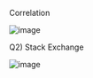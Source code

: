 Correlation 

![image](https://github.com/Prahladhnc/IML-lab/assets/116821694/d13f4b0a-3400-4fe9-bdd8-a89a1cc07887)

Q2) Stack Exchange

![image](https://github.com/Prahladhnc/IML-lab/assets/116821694/4840cb08-1840-4fe1-87e3-b5f599b82871)
